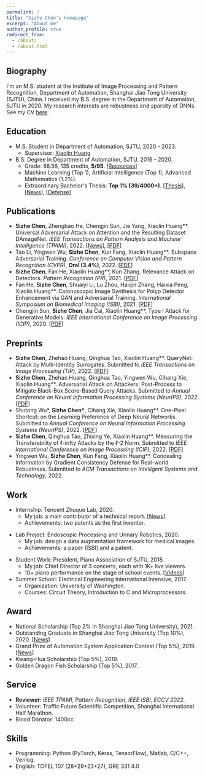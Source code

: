 ```yaml
---
permalink: /
title: "Sizhe Chen's homepage"
excerpt: "About me"
author_profile: true
redirect_from: 
  - /about/
  - /about.html
---
```


  
Biography
------
I'm an M.S. student at the Institute of Image Processing and Pattern Recognition, Department of Automation, Shanghai Jiao Tong University (SJTU), China. I received my B.S. degree in the Department of Automation, SJTU in 2020. My research interests are robustness and sparsity of DNNs. See my CV [here](https://www.dropbox.com/s/bldsdz9l1xwdzj1/cv-sizhe-chen.pdf?dl=0).

Education
------
+ M.S. Student in Department of Automation, SJTU, 2020 - 2023.
   + Supervisor: [Xiaolin Huang](http://www.pami.sjtu.edu.cn/en/xiaolin)
+ B.S. Degree in Department of Automation, SJTU, 2016 - 2020.
   + Grade: 88.56, 135 credits, **5/95**. [[Resources](https://github.com/AllenChen1998/SJTU-Automation-Materials)]
   + Machine Learning (Top 1), Artificial Intelligence (Top 1), Advanced Mathematics (1.2%).
   <!-- + [Thesis](https://sjcg.jwc.sjtu.edu.cn/375/3/3/Dissertation.html) (in English): Semantic-Based Adversarial Attack and Its Transferability.-->
   + Extraordinary Bachelor's Thesis: **Top 1% (39/4000+)**. [[Thesis](https://sjcg.jwc.sjtu.edu.cn/375/3/3/Dissertation.html)], [[News](https://automation.sjtu.edu.cn/show/1091)], [[Defense](https://v.qq.com/x/page/p31356mbu5g.html)]

Publications
------
+ **Sizhe Chen**, Zhengbao He, Chengjin Sun, Jie Yang, Xiaolin Huang\*\*. Universal Adversarial Attack on Attention and the Resulting Dataset DAmageNet. *IEEE Transactions on Pattern Analysis and Machine Intelligence (TPAMI)*, 2022. [[News](https://news.sjtu.edu.cn/jdzh/20201102/133855.html)], [[PDF](https://ieeexplore.ieee.org/document/9238430)]
+ Tao Li, Yingwen Wu, **Sizhe Chen**, Kun Fang, Xiaolin Huang\*\*. Subspace Adversarial Training. *Conference on Computer Vision and Pattern Recognition (CVPR)*, **Oral (3.4%)**, 2022. [[PDF](https://arxiv.org/abs/2111.12229)]
+ **Sizhe Chen**, Fan He, Xiaolin Huang\*\*, Kun Zhang. Relevance Attack on Detectors. *Pattern Recognition (PR)*, 2021. [[PDF](https://www.sciencedirect.com/science/article/pii/S0031320321006671)]
+ Fan He, **Sizhe Chen**, Shuaiyi Li, Lu Zhou, Haiqin Zhang, Haixia Peng, Xiaolin Huang\*\*. Colonoscopic Image Synthesis for Polyp Detector Enhancement via GAN and Adversarial Training. *International Symposium on Biomedical Imaging (ISBI)*, 2021. [[PDF](https://ieeexplore.ieee.org/abstract/document/9434050)]
+ Chengjin Sun, **Sizhe Chen**, Jia Cai, Xiaolin Huang\*\*. Type I Attack for Generative Models. *IEEE International Conference on Image Processing (ICIP)*, 2020. [[PDF](https://ieeexplore.ieee.org/document/9191032)]

Preprints
------
+ **Sizhe Chen**, Zhehao Huang, Qinghua Tao, Xiaolin Huang\*\*. QueryNet: Attack by Multi-Identity Surrogates. Submitted to *IEEE Transactions on Image Processing (TIP)*, 2022. [[PDF](https://arxiv.org/abs/2105.15010)]
+ **Sizhe Chen**, Zhehao Huang, Qinghua Tao, Yingwen Wu, Cihang Xie, Xiaolin Huang\*\*. Adversarial Attack on Attackers: Post-Process to Mitigate Black-Box
  Score-Based Query Attacks. Submitted to *Annual Conference on Neural Information Processing Systems (NeurIPS)*, 2022. [[PDF](https://arxiv.org/abs/2205.12134)]
+ Shutong Wu\*, **Sizhe Chen\***, Cihang Xie, Xiaolin Huang\*\*. One-Pixel Shortcut: on the Learning Preference of Deep Neural Networks. Submitted to *Annual Conference on Neural Information Processing Systems (NeurIPS)*, 2022. [[PDF](https://arxiv.org/abs/2205.12141)]
+ **Sizhe Chen**, Qinghua Tao, Zhixing Ye, Xiaolin Huang\*\*. Measuring the Transferability of ℓ-infty Attacks by the ℓ-2 Norm. Submitted to *IEEE International Conference on Image Processing (ICIP)*, 2022. [[PDF](https://arxiv.org/abs/2102.10343)]
+ Yingwen Wu, **Sizhe Chen**, Kun Fang, Xiaolin Huang\*\*. Concealing Information by Gradient Consistency Defense for Real-world Robustness. Submitted to *ACM Transactions on Intelligent Systems and Technology*, 2022.

Work
------
+ Internship: Tencent Zhuque Lab, 2020.
   + My job: a main contributor of a technical report. [[News](https://ai.tencent.com/ailab/zh/news/detial/?id=68)]
   + Achievements: two patents as the first inventor.
<!--    + Technical report: AI security matrix (a main contributor). [[News](https://ai.tencent.com/ailab/zh/news/detial/?id=68)] [[PDF](https://ai.tencent.com/ailab/media/AI%E5%AE%89%E5%85%A8%E7%9A%84%E5%A8%81%E8%83%81%E9%A3%8E%E9%99%A9%E7%9F%A9%E9%98%B5.pdf)]-->
<!--    + Patent: Poisoning Attack by Perturbing Few Parameters (First Inventor).-->
<!--    + Patent: Efficient Model Stealing by Transferable Attacks (First Inventor).-->
<!--    + Organization: Institute of Medical Robotics, SJTU. Shanghai Tong Ren Hospital.-->
+ Lab Project: Endoscopic Processing and Urinary Robotics, 2020.
    + My job: design a data augmentation framework for medical images.
    + Achievements: a paper (ISBI) and a patent.
<!-- + Lab Project: Robust Machine Learning in Object Detection, 2021.-->
<!--    + Organization: The Central Media Technology Institute of the Laboratory, Huawei.-->
<!--    + My job: reduce false detection by augmentation and attack.-->
<!--    + Achievements: double the mAP on the original false detections.-->
<!-- + Competition: Transferable Adversarial Attack in Object Detection, 2020.-->
<!--    + Organization: Alibaba, 4th competition of CIKM 2020. -->
<!--    + My job: lead our team to achieve a top 1.5% ranking, architecture design. -->
+ Student Work: President, Piano Association of SJTU, 2018.
   + My job: Chief Director of 3 concerts, each with 1K+ live viewers.
   + 10+ piano performance on the stage of school events. [[Videos](https://mp.weixin.qq.com/s/gF-4HHKWP2vpspvXtotypg)]
+ Summer School: Electrical Engineering International Intensive, 2017.
   + Organization: University of Washington.
   + Courses: Circuit Theory, Introduction to C and Microprocessors.

Award
------
+ National Scholarship (Top 2% in Shanghai Jiao Tong University), 2021.
+ Outstanding Graduate in Shanghai Jiao Tong University (Top 10%), 2020. [[News](https://automation.sjtu.edu.cn/show/1081)]
+ Grand Prize of Automation System Application Contest (Top 5%), 2019. [[News](https://news.sjtu.edu.cn/zhxw/20190807/108459.html)]
+ Kwang-Hua Scholarship (Top 5%), 2019.
+ Golden Dragon Fish Scholarship (Top 5%), 2017.

Service
------
+ **Reviewer**: *IEEE TPAMI*, *Pattern Recognition*, *IEEE ISBI*, *ECCV 2022*.
+ Volunteer: Traffic·Future Scientific Competition, Shanghai International Half Marathon.
+ Blood Donator: 1400cc.

Skills
------
+ Programming: Python (PyTorch, Keras, TensorFlow), Matlab, C/C++, Verilog.
+ English: TOFEL 107 (28+29+23+27), GRE 331 4.0
